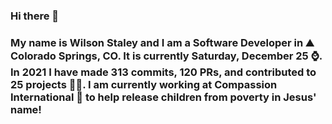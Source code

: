 ### Hi there 👋

### My name is Wilson Staley and I am a Software Developer in ⛰ Colorado Springs, CO.  It is currently Saturday, December 25 ⌚. In 2021 I have made 313 commits, 120 PRs, and contributed to 25 projects 👨‍💻. I am currently working at Compassion International 🏢 to help release children from poverty in Jesus' name!